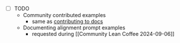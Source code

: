 - [ ] TODO
	- Community contributed examples
		- same as [contributing to docs](https://github.com/brianpetro/Smart-Connections-Docs)
	- Documenting alignment prompt examples
		- requested during [[Community Lean Coffee 2024-09-06]]